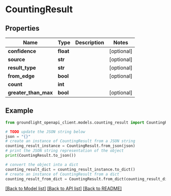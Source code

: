 # CountingResult


## Properties

Name | Type | Description | Notes
------------ | ------------- | ------------- | -------------
**confidence** | **float** |  | [optional] 
**source** | **str** |  | [optional] 
**result_type** | **str** |  | [optional] 
**from_edge** | **bool** |  | [optional] 
**count** | **int** |  | 
**greater_than_max** | **bool** |  | [optional] 

## Example

```python
from groundlight_openapi_client.models.counting_result import CountingResult

# TODO update the JSON string below
json = "{}"
# create an instance of CountingResult from a JSON string
counting_result_instance = CountingResult.from_json(json)
# print the JSON string representation of the object
print(CountingResult.to_json())

# convert the object into a dict
counting_result_dict = counting_result_instance.to_dict()
# create an instance of CountingResult from a dict
counting_result_from_dict = CountingResult.from_dict(counting_result_dict)
```
[[Back to Model list]](../README.md#documentation-for-models) [[Back to API list]](../README.md#documentation-for-api-endpoints) [[Back to README]](../README.md)


